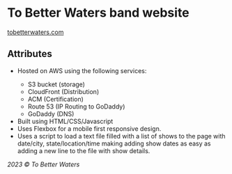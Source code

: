 # To Better Waters band website
[tobetterwaters.com](https://www.tobetterwaters.com)

## Attributes
<ul>
    <li>Hosted on AWS using the following services:</li>
        <ul>
            <li>S3 bucket (storage)</li>
            <li>CloudFront (Distribution)</li>
            <li>ACM (Certification)</li>
            <li>Route 53 (IP Routing to GoDaddy)</li>
            <li>GoDaddy (DNS)</li>
        </ul>
    <li>Built using HTML/CSS/Javascript</li>
    <li>Uses Flexbox for a mobile first responsive design.
    <li>Uses a script to load a text file filled with a list of shows to the page with date/city, state/location/time making adding show dates as easy as adding a new line to the file with show details.</li>
</ul>

_2023 &copy; To Better Waters_
